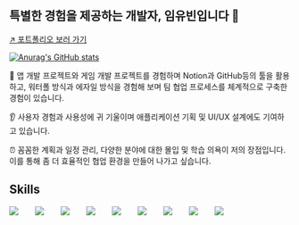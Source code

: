 ## 특별한 경험을 제공하는 개발자, 임유빈입니다 👋

[↗️ 포트폴리오 보러 가기](https://www.notion.so/17b864ef2865800b8213d86cda241721?pvs=46&qid=)

[![Anurag's GitHub stats](https://github-readme-stats.vercel.app/api?username=yubin425)](https://github.com/anuraghazra/github-readme-stats)


👫 앱 개발 프로젝트와 게임 개발 프로젝트를 경험하며 Notion과 GitHub등의 툴을 활용하고, 워터폴 방식과 에자일 방식을 경험해 보며 팀 협업 프로세스를 체계적으로 구축한 경험이 있습니다. 

👂 사용자 경험과 사용성에 귀 기울이며 애플리케이션 기획 및 UI/UX 설계에도 기여하고 있습니다.

⏰ 꼼꼼한 계획과 일정 관리, 다양한 분야에 대한 몰입 및 학습 의욕이 저의 장점입니다. 이를 통해 좀 더 효율적인 협업 환경을 만들어 나가고 싶습니다.

## Skills

<div style="display:flex;gap:30px;flex-wrap:wrap;">
   <img src="https://img.shields.io/badge/amazonwebservices-232F3E?style=style=for-the-badge&logo=AWS&logoColor=white">
   <img src="https://img.shields.io/badge/docker-2496ED?style=style=for-the-badge&logo=docker&logoColor=white">
   <img src="https://img.shields.io/badge/Android-3DDC84?style=for-the-badge&logo=android&logoColor=white">
  <img src="https://img.shields.io/badge/iOS-000000?style=for-the-badge&logo=iOS&logoColor=white">
  <img src="https://img.shields.io/badge/Java-007396?style=for-the-badge&logo=Java&logoColor=white">
  <img src="https://img.shields.io/badge/Kotlin-7F52FF?style=for-the-badge&logo=Kotlin&logoColor=white">
  <img src="https://img.shields.io/badge/Swift-F05138?style=for-the-badge&logo=Swift&logoColor=white">
<img src="https://img.shields.io/badge/python-3776AB?style=style=for-the-badge&logo=python&logoColor=white">
<img src="https://img.shields.io/badge/cplusplus-00599C?style=style=for-the-badge&logo=cplusplus&logoColor=white">
</div>
<br />
<br />
<br />

<!--
**yubin425/yubin425** is a ✨ _special_ ✨ repository because its `README.md` (this file) appears on your GitHub profile.

Here are some ideas to get you started:

- 🔭 I’m currently working on ...
- 🌱 I’m currently learning ...
- 👯 I’m looking to collaborate on ...
- 🤔 I’m looking for help with ...
- 💬 Ask me about ...
- 📫 How to reach me: ...
- 😄 Pronouns: ...
- ⚡ Fun fact: ...
-->
